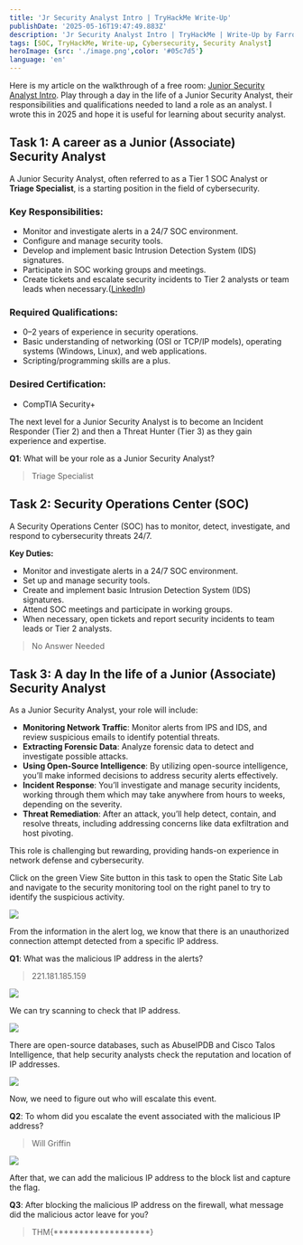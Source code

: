 ```yaml
---
title: 'Jr Security Analyst Intro | TryHackMe Write-Up'
publishDate: '2025-05-16T19:47:49.883Z'
description: 'Jr Security Analyst Intro | TryHackMe | Write-Up by FarrosFR.'
tags: [SOC, TryHackMe, Write-up, Cybersecurity, Security Analyst]
heroImage: {src: './image.png',color: '#05c7d5'}
language: 'en'
---
```

Here is my article on the walkthrough of a free room: [Junior Security Analyst Intro](https://tryhackme.com/room/jrsecanalystintrouxo). Play through a day in the life of a Junior Security Analyst, their responsibilities and qualifications needed to land a role as an analyst. I wrote this in 2025 and hope it is useful for learning about security analyst.

## Task 1: A career as a Junior (Associate) Security Analyst

A Junior Security Analyst, often referred to as a Tier 1 SOC Analyst or **Triage Specialist**, is a starting position in the field of cybersecurity.

### **Key Responsibilities:**

*   Monitor and investigate alerts in a 24/7 SOC environment.
*   Configure and manage security tools.
*   Develop and implement basic Intrusion Detection System (IDS) signatures.
*   Participate in SOC working groups and meetings.
*   Create tickets and escalate security incidents to Tier 2 analysts or team leads when necessary.([LinkedIn](https://www.linkedin.com/pulse/junior-security-analyst-tier-1-soc-shahzad-ms-nwric))

### **Required Qualifications:**

*   0–2 years of experience in security operations.
*   Basic understanding of networking (OSI or TCP/IP models), operating systems (Windows, Linux), and web applications.
*   Scripting/programming skills are a plus.

### **Desired Certification:**

*   CompTIA Security+

The next level for a Junior Security Analyst is to become an Incident Responder (Tier 2) and then a Threat Hunter (Tier 3) as they gain experience and expertise.

**Q1**: What will be your role as a Junior Security Analyst?

> Triage Specialist

## Task 2: Security Operations Center (SOC)

A Security Operations Center (SOC) has to monitor, detect, investigate, and respond to cybersecurity threats 24/7.

**Key Duties:**

*   Monitor and investigate alerts in a 24/7 SOC environment.
*   Set up and manage security tools.
*   Create and implement basic Intrusion Detection System (IDS) signatures.
*   Attend SOC meetings and participate in working groups.
*   When necessary, open tickets and report security incidents to team leads or Tier 2 analysts.

> No Answer Needed

## Task 3: A day In the life of a Junior (Associate) Security Analyst

As a Junior Security Analyst, your role will include:

*   **Monitoring Network Traffic**: Monitor alerts from IPS and IDS, and review suspicious emails to identify potential threats.
*   **Extracting Forensic Data**: Analyze forensic data to detect and investigate possible attacks.
*   **Using Open-Source Intelligence**: By utilizing open-source intelligence, you’ll make informed decisions to address security alerts effectively.
*   **Incident Response**: You’ll investigate and manage security incidents, working through them which may take anywhere from hours to weeks, depending on the severity.
*   **Threat Remediation**: After an attack, you’ll help detect, contain, and resolve threats, including addressing concerns like data exfiltration and host pivoting.

This role is challenging but rewarding, providing hands-on experience in network defense and cybersecurity.

Click on the green View Site button in this task to open the Static Site Lab and navigate to the security monitoring tool on the right panel to try to identify the suspicious activity.

![](https://cdn-images-1.medium.com/max/800/1*1Rd585efrUch1LMRHehbSg.png)

From the information in the alert log, we know that there is an unauthorized connection attempt detected from a specific IP address.

**Q1**: What was the malicious IP address in the alerts?

> 221.181.185.159

![](https://cdn-images-1.medium.com/max/800/1*ToTy15bYDsjXTk-I_sjFWQ.png)

We can try scanning to check that IP address.

![](https://cdn-images-1.medium.com/max/800/1*9ZshfPW__uOjo0vQRv5dRw.png)

There are open-source databases, such as AbuseIPDB and Cisco Talos Intelligence, that help security analysts check the reputation and location of IP addresses.

![](https://cdn-images-1.medium.com/max/800/1*ig0bckcHza2NCEeYLZvxgw.png)

Now, we need to figure out who will escalate this event.

**Q2**: To whom did you escalate the event associated with the malicious IP address?

> Will Griffin

![](https://cdn-images-1.medium.com/max/800/1*uhmR5l7dDVHAHCAPqWVR_g.png)

After that, we can add the malicious IP address to the block list and capture the flag.

**Q3**: After blocking the malicious IP address on the firewall, what message did the malicious actor leave for you?

> THM{*******************}
